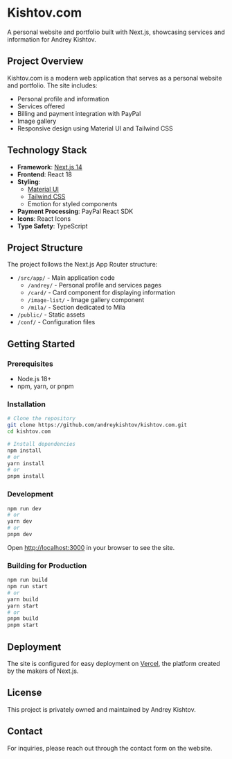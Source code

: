 # Kishtov.com

A personal website and portfolio built with Next.js, showcasing services and information for Andrey Kishtov.

## Project Overview

Kishtov.com is a modern web application that serves as a personal website and portfolio. The site includes:

- Personal profile and information
- Services offered
- Billing and payment integration with PayPal
- Image gallery
- Responsive design using Material UI and Tailwind CSS

## Technology Stack

- **Framework**: [Next.js 14](https://nextjs.org/)
- **Frontend**: React 18
- **Styling**: 
  - [Material UI](https://mui.com/)
  - [Tailwind CSS](https://tailwindcss.com/)
  - Emotion for styled components
- **Payment Processing**: PayPal React SDK
- **Icons**: React Icons
- **Type Safety**: TypeScript

## Project Structure

The project follows the Next.js App Router structure:

- `/src/app/` - Main application code
  - `/andrey/` - Personal profile and services pages
  - `/card/` - Card component for displaying information
  - `/image-list/` - Image gallery component
  - `/mila/` - Section dedicated to Mila
- `/public/` - Static assets
- `/conf/` - Configuration files

## Getting Started

### Prerequisites

- Node.js 18+ 
- npm, yarn, or pnpm

### Installation

```bash
# Clone the repository
git clone https://github.com/andreykishtov/kishtov.com.git
cd kishtov.com

# Install dependencies
npm install
# or
yarn install
# or
pnpm install
```

### Development

```bash
npm run dev
# or
yarn dev
# or
pnpm dev
```

Open [http://localhost:3000](http://localhost:3000) in your browser to see the site.

### Building for Production

```bash
npm run build
npm run start
# or
yarn build
yarn start
# or
pnpm build
pnpm start
```

## Deployment

The site is configured for easy deployment on [Vercel](https://vercel.com/), the platform created by the makers of Next.js.

## License

This project is privately owned and maintained by Andrey Kishtov.

## Contact

For inquiries, please reach out through the contact form on the website.